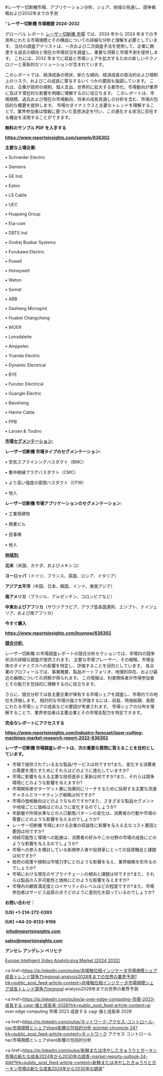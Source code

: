#レーザー切断機市場、アプリケーション分析、シェア、地域の見通し、競争戦略および2032年までの予測

"<strong>レーザー切断機 市場概要 2024-2032</strong>

グローバル レポート <a href=https://www.reportsinsights.com/sample/636302>レーザー切断機 市場</a> では、2024 年から 2024 年までの予測年にわたる市場規模とその構成についての詳細な分析と理解を必要としています。 当社の調査アナリストは、一次および二次調査手法を使用して、企業に関連する過去の傾向と現在の市場状況を調査し、重要な洞察と市場予測を提供します。 これには、2032 年までに収益と市場シェアを拡大​​するための新しいテクノロジーと革新的なソリューションが含まれています。

このレポートでは、経済成長の現状、新たな傾向、経済成長の政治的および規制上のリスク、およびこの成長に寄与するいくつかの要因も強調しています。 これは、企業が政府の規制、個人支出、世界的に拡大する都市化、市場動向が業界に及ぼす潜在的な影響を明確に理解するのに役立ちます。 このレポートは、市場規模、過去および現在の市場動向、将来の成長見通しの分析を含む、市場の包括的な概要を提供します。 市場のダイナミクスと主要なトレンドを理解することで、業界参加者は情報に基づいた意思決定を行い、この進化する状況に存在する機会を活用することができます。

<strong><b>無料のサンプル PDF を入手する</b></strong>

<a href=https://www.reportsinsights.com/sample/636302><strong><u>https://www.reportsinsights.com/sample/636302</u></strong></a>

<strong>主要な上場企業:</strong>

• Schneider Electric

• Siemens

• GE Ind.

• Eaton

• LS Cable

• UEC

• Huapeng Group

• Eta-com

• DBTS Ind

• Godrej Busbar Systems

• Furukawa Electric

• Powell

• Honeywell

• Weton

• Somet

• ABB

• Dasheng Microgrid

• Huabei Changcheng

• WOER

• Lonsdaleite

• Amppelec

• Yuanda Electric

• Dynamic Electrical

• BYE

• Furutec Electrical

• Guangle Electric

• Baosheng

• Hanhe Cable

• PPB

• Larsen & Toubro

<strong><u>市場セグメンテーション</u></strong><strong><u>:</u></strong>

<strong>レーザー切断機 市場タイプのセグメンテーション:</strong>

• 空気スプライシングバスダクト（BMC）

• 集中絶縁プラグバスダクト（CMC）

• より高い強度の密閉バスダクト（CFW）

• 他人

<strong>レーザー切断機 市場アプリケーションのセグメンテーション:</strong>

• 工業用建物

• 商業ビル

• 民事棟

• 他人

<strong><u>地域別</u></strong><strong><u>:</u></strong>

<strong>北米</strong>（米国、カナダ、およびメキシコ）

<strong>ヨーロッパ</strong>（ドイツ、フランス、英国、ロシア、イタリア）

<strong>アジア太平洋</strong>（中国、日本、韓国、インド、東南アジア）

<strong>南アメリカ</strong>（ブラジル、アルゼンチン、コロンビアなど）

<strong>中東およびアフリカ</strong>（サウジアラビア、アラブ首長国連邦、エジプト、ナイジェリア、および南アフリカ）

<strong>今すぐ購入</strong>

<a href=https://www.reportsinsights.com/buynow/636302><strong><u>https://www.reportsinsights.com/buynow/636302</u></strong></a>

<strong><u>競合分析:</u></strong>

レーザー切断機 の市場調査レポートの競合分析セクションでは、市場内の競争状況の詳細な調査が提供されます。 主要な市場プレーヤー、その戦略、市場全体のダイナミクスへの影響を特定し、評価することを目的としています。 各企業のプロフィールでは、事業概要、製品ポートフォリオ、地理的存在、および最近の展開についての洞察が得られます。 この情報は、利害関係者が市場参加者とその能力を包括的に理解するのに役立ちます。

さらに、競合分析では各主要企業が保有する市場シェアを調査し、市場内での地位を評価します。 相対的な市場の強さを評価するには、収益、時価総額、長期にわたる市場シェアの成長などの要因が考慮されます。 市場シェアの分布を理解することで、業界参加者は主要企業とその市場支配力を特定できます。

<strong>完全なレポートにアクセスする</strong>

<a href=https://www.reportsinsights.com/industry-forecast/laser-cutting-machines-market-research-report-2022-636302><strong><u><b>https://www.reportsinsights.com/industry-forecast/laser-cutting-machines-market-research-report-2022-636302</b></u></strong></a>

<strong><b>レーザー切断機 市場調査レポートは、次の重要な質問に答えることを目的としています。</b></strong>
<ul>
  <li>市場で提供されている主な製品/サービスは何ですか?また、変化する消費者の需要を満たすためにそれらはどのように進化していますか?</li>
  <li>市場に影響を与える主要な技術進歩と革新は何ですか?また、それらは競争環境にどのような影響を与えますか?</li>
  <li>市場関係者がターゲット層に効果的にリーチするために採用する主要な流通チャネルとマーケティング戦略は何ですか?</li>
  <li>市場の価格動向はどのようなものですか?また、さまざまな製品セグメントや地域ごとに価格はどのように変化するのでしょうか?</li>
  <li>年齢層や所得水準などの人口動態パターンの変化は、消費者の行動や市場の需要にどのような影響を与えるのでしょうか?</li>
  <li>レーザー切断機 市場における企業の収益性に影響を与える主なコスト要因と要因は何ですか?</li>
  <li>持続可能性と環境への配慮は、消費者の好みやこの分野の市場の成長にどのような影響を与えるのでしょうか?</li>
  <li>市場への参入を検討している新規参入者や投資家にとっての投資機会と課題は何ですか?</li>
  <li>政府の政策や規制は市場力学にどのような影響を与え、業界戦略を形作るのでしょうか?</li>
  <li>市場における現在のサプライチェーンの傾向と課題は何ですか?また、それらは製品の入手可能性と価格にどのような影響を与えますか?</li>
  <li>市場内の顧客満足度とロイヤリティのレベルはどの程度ですか?また、市場参加者はサービス品質の点でどのように差別化を図っているのでしょうか?</li>
</ul>
<strong>お問い合わせ：</strong>

<strong>(US) +1-214-272-0393</strong>

<strong>(UK) +44-20-8133-9198</strong>

<strong> </strong><a href=info@reportsinsights.com><strong><u>info@reportsinsights.com</u></strong></a>

<a href=sales@reportsinsights.com><strong><u>sales@reportsinsights.com</u></strong></a>

<strong>アンセレ アンデレン ベリヒテ</strong>

<a href=https://www.linkedin.com/pulse/europe-intelligent-video-analyticsiva-markets-p33qf/>Europe Intelligent Video Analyticsiva Market [2024 2032]</a>

<a href=https://jp.linkedin.com/pulse/非接触位相インジケータ市場規模シェア成長トレンド競争力regional-analysis2028年までの世界の業界予測?trk=public_post_feed-article-content>非接触位相インジケータ市場規模シェア成長トレンド競争力regional analysis2028年までの世界の業界予測</a>

<a href=https://jp.linkedin.com/pulse/ai-over-edge-computing-市場-2023-成長する-cagr-値と成長率-2028?trk=public_post_feed-article-content>ai over edge computing 市場 2023 成長する cagr 値と成長率 2028</a>

<a href=https://jp.linkedin.com/pulse/ネットワーク-アクセス-コントロール-nac市場規模とシェアshare影響の包括的分析-bizintel-chronicle-24?trk=public_post_feed-article-content>ネットワーク アクセス コントロール nac市場規模とシェアshare影響の包括的分析</a>

<a href=https://jp.linkedin.com/pulse/新鮮または冷やしたきゅうりとガーキン市場の新たな成長2024年から2030年の調査-market-reports-outlook-24-4iikf?trk=public_post_feed-article-content>新鮮または冷やしたきゅうりとガーキン市場の新たな成長2024年から2030年の調査</a>"
